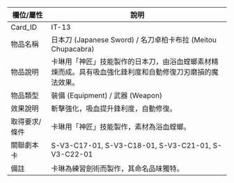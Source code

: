 | 欄位/屬性 | 說明 |
|---|---|
| Card_ID | IT-13 |
| 物品名稱 | 日本刀 (Japanese Sword) / 名刀卓柏卡布拉 (Meitou Chupacabra) |
| 物品說明 | 卡琳用「神匠」技能製作的日本刀，由浴血螳螂素材精煉而成。具有吸血強化鋒利度和自動修復刀刃磨損的魔法效果。 |
| 物品類型 | 裝備 (Equipment) / 武器 (Weapon) |
| 效果說明 | 斬擊強化，吸血提升鋒利度，自動修復。 |
| 取得要求/條件 | 卡琳用「神匠」技能製作，素材為浴血螳螂。 |
| 關聯劇本卡 | S-V3-C17-01, S-V3-C18-01, S-V3-C21-01, S-V3-C22-01 |
| 備註 | 卡琳為練習劍術而製作，其命名品味獨特。 |

